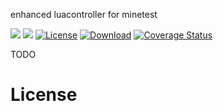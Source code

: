 enhanced luacontroller for minetest

![](https://github.com/mt-mods/mooncontroller/workflows/luacheck/badge.svg)
![](https://github.com/mt-mods/mooncontroller/workflows/test/badge.svg)
[![License](https://img.shields.io/badge/License-MIT-green.svg)](license.txt)
[![Download](https://img.shields.io/badge/Download-ContentDB-blue.svg)](https://content.minetest.net/packages/mt-mods/mooncontroller)
[![Coverage Status](https://coveralls.io/repos/github/mt-mods/mooncontroller/badge.svg?branch=master)](https://coveralls.io/github/mt-mods/mooncontroller?branch=master)

TODO

# License

